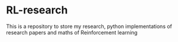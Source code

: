 # RL-research
This is a repository to store my research, python implementations of research papers and maths of Reinforcement learning 
